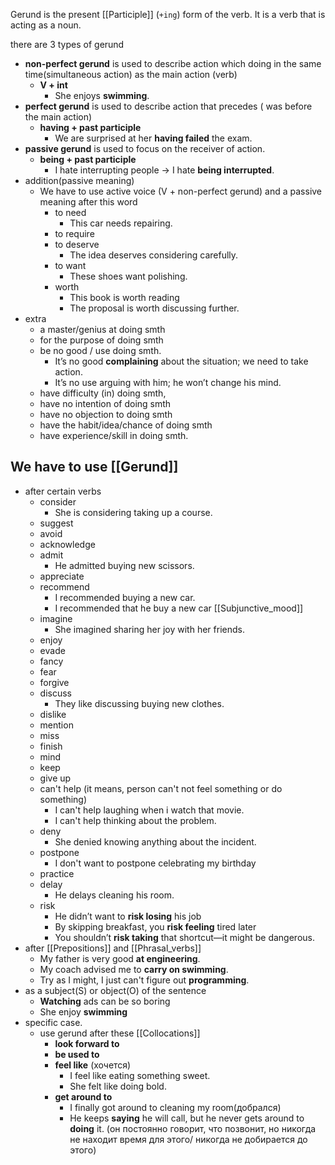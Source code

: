 
Gerund is the present [[Participle]] (`+ing`) form of the verb. 
It is a verb that is acting as a noun. 

there are 3 types of gerund
- **non-perfect gerund** is used to describe action which doing in the same time(simultaneous  action) as the main action (verb)
	- **V + int**
		- She enjoys **swimming**. 
- **perfect gerund** is used to describe action that precedes ( was before the main action)
	- **having + past participle**
		- We are surprised at her **having failed** the exam. 
- **passive gerund** is used to focus on the receiver of action. 
	- **being + past participle**
		- I hate interrupting people -> I hate **being interrupted**. 
- addition(passive meaning)
	- We have to use active voice (V + non-perfect gerund)  and a passive meaning after this word
		- to need 
			- This car needs repairing.
		- to require
		- to deserve
			- The idea deserves considering carefully.
		- to want 
			- These shoes want polishing.
		- worth
			- This book is worth reading
			- The proposal is worth discussing further.
- extra
	-  a master/genius at doing smth
	- for the purpose of doing smth
	- be no good / use doing smth.
		- It’s no good **complaining** about the situation; we need to take action.
		- It’s no use arguing with him; he won’t change his mind.
	- have difficulty (in) doing smth,
	- have no intention of doing smth
	- have no objection to doing smth
	- have the habit/idea/chance of doing smth
	- have experience/skill in doing smth.

## We have to use [[Gerund]]
- after certain verbs
	- consider
		- She is considering taking up a course.
	- suggest
	- avoid
	- acknowledge
	- admit
		- He admitted buying new scissors.  
	- appreciate
	- recommend
		- I recommended buying a new car.
		- I recommended that he buy a new car [[Subjunctive_mood]]
	- imagine
		- She imagined sharing her joy with her friends.
	- enjoy
	- evade
	- fancy
	- fear
	- forgive
	- discuss
		- They like discussing buying new clothes. 
	- dislike
	- mention
	- miss
	- finish
	- mind
	- keep
	- give up
	- can't help (it means, person can't not feel something or do something)
		- I can't help laughing when i watch that movie. 
		- I can't help thinking about the problem.
	- deny
		- She denied knowing anything about the incident. 
	- postpone
		- I don't want to postpone celebrating my birthday
	- practice
	- delay
		- He delays cleaning his room. 
	- risk
		- He didn’t want to **risk losing** his job
		- By skipping breakfast, you **risk feeling** tired later
		- You shouldn’t **risk taking** that shortcut—it might be dangerous.
- after [[Prepositions]] and [[Phrasal_verbs]]
	- My father is very good **at engineering**.
	- My coach advised me to **carry on swimming**.
	- Try as I might, I just can't figure out **programming**.
- as a subject(S) or object(O) of the sentence 
	- **Watching** ads can be so boring 
	- She enjoy **swimming**
- specific case.
	- use gerund after these [[Collocations]]
		-  **look forward to**
		-  **be used to**
		- **feel like** (хочется)
			- I feel like eating something sweet. 
			- She felt like doing bold.
		-  **get around to**
			- I finally got around to cleaning my room(добрался) 
			- He keeps **saying** he will call, but he never gets around to **doing** it. (он постоянно говорит, что позвонит, но никогда не находит время для этого/ никогда не добирается до этого)


